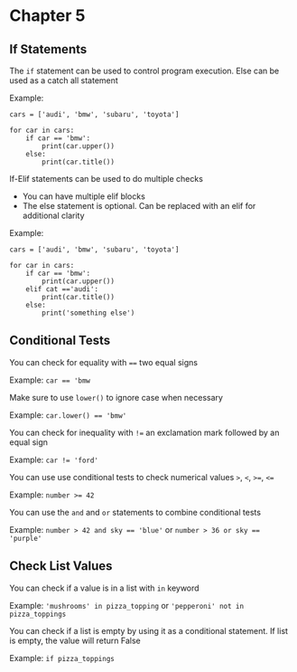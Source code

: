 # Chapter 5

## If Statements

The `if` statement can be used to control program execution. Else can be used as a catch all statement

Example: 
```
cars = ['audi', 'bmw', 'subaru', 'toyota']

for car in cars:
    if car == 'bmw':
        print(car.upper())
    else:
        print(car.title())
```

If-Elif statements can be used to do multiple checks

- You can have multiple elif blocks
- The else statement is optional. Can be replaced with an elif for additional clarity

Example: 
```
cars = ['audi', 'bmw', 'subaru', 'toyota']

for car in cars:
    if car == 'bmw':
        print(car.upper())
    elif cat =='audi':
        print(car.title())
    else:
        print('something else')
```

## Conditional Tests

You can check for equality with `==` two equal signs

Example: `car == 'bmw`

Make sure to use `lower()` to ignore case when necessary

Example: `car.lower() == 'bmw'`

You can check for inequality with `!=` an exclamation mark followed by an equal sign

Example: `car != 'ford'`

You can use use conditional tests to check numerical values `>`, `<`, `>=`, `<=`

Example: `number >= 42`

You can use the `and` and `or` statements to combine conditional tests

Example: `number > 42 and sky == 'blue'` or `number > 36 or sky == 'purple'`

## Check List Values

You can check if a value is in a list with `in` keyword

Example: `'mushrooms' in pizza_topping` or `'pepperoni' not in pizza_toppings`

You can check if a list is empty by using it as a conditional statement. If list is empty, the value will return False

Example: `if pizza_toppings`
